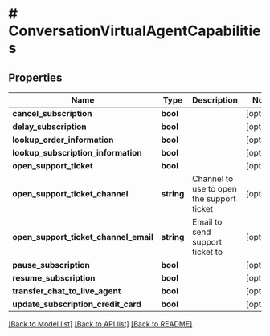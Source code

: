 # # ConversationVirtualAgentCapabilities

## Properties

Name | Type | Description | Notes
------------ | ------------- | ------------- | -------------
**cancel_subscription** | **bool** |  | [optional]
**delay_subscription** | **bool** |  | [optional]
**lookup_order_information** | **bool** |  | [optional]
**lookup_subscription_information** | **bool** |  | [optional]
**open_support_ticket** | **bool** |  | [optional]
**open_support_ticket_channel** | **string** | Channel to use to open the support ticket | [optional]
**open_support_ticket_channel_email** | **string** | Email to send support ticket to | [optional]
**pause_subscription** | **bool** |  | [optional]
**resume_subscription** | **bool** |  | [optional]
**transfer_chat_to_live_agent** | **bool** |  | [optional]
**update_subscription_credit_card** | **bool** |  | [optional]

[[Back to Model list]](../../README.md#models) [[Back to API list]](../../README.md#endpoints) [[Back to README]](../../README.md)
